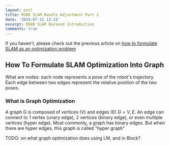 ```yaml
---
layout: post
title: RGBD SLAM Bundle Adjustment Part 2
date: '2024-07-12 13:19'
excerpt: RGBD SLAM Backend Introduction
comments: true
---
```


If you haven't, please check out the previous article on [how to formulate SLAM as an optimization problem](./2024-07-11-rgbd-slam-bundle-adjustment.markdown)

## How To Formulate SLAM Optimization Into Graph

What are nodes: each node represents a pose of the robot's trajectory. Each edge between two edges represent the relative position of the two poses.

### What is Graph Optimization

A graph G is composed of vertices (V) and edges (E) $G={V,E}$. An edge can connect to 1 vertex (unary edge), 2 vertices (binary edge), or even multiple vertices (hyper edge). Most commonly, a graph has binary edges. But when there are hyper edges, this graph is called "hyper graph"

TODO: on what graph optimization does using LM, and in Block?